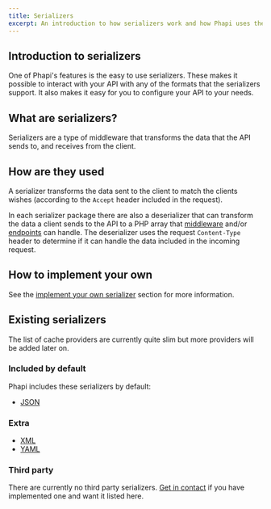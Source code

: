 ```yaml
---
title: Serializers
excerpt: An introduction to how serializers work and how Phapi uses them
---
```


## Introduction to serializers
One of Phapi's features is the easy to use serializers. These makes it possible to interact with your API with any of the formats that the serializers support. It also makes it easy for you to configure your API to your needs.

## What are serializers?
Serializers are a type of middleware that transforms the data that the API sends to, and receives from the client.

## How are they used
A serializer transforms the data sent to the client to match the clients wishes (according to the <code>Accept</code> header included in the request).

In each serializer package there are also a deserializer that can transform the data a client sends to the API to a PHP array that [middleware](/docs/middleware/introduction/) and/or [endpoints](/docs/core/endpoints/) can handle. The deserializer uses the request <code>Content-Type</code> header to determine if it can handle the data included in the incoming request.

## How to implement your own
See the [implement your own serializer](/docs/implement/serializers/) section for more information.

## Existing serializers
The list of cache providers are currently quite slim but more providers will be added later on.

### Included by default
Phapi includes these serializers by default:

- [JSON](/docs/serializers/json/)

### Extra
- [XML](/docs/serializers/xml/)
- [YAML](/docs/serializers/yaml/)

### Third party
There are currently no third party serializers. [Get in contact](/contact/) if you have implemented one and want it listed here.
